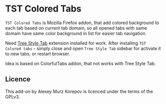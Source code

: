 # TST Colored Tabs

`TST Colored Tabs` is Mozilla Firefox addon, that add colored background to each tab based on current tab domain, so all opened tabs with same domain have same color background in list for easier tab navigation.

Need [Tree Style Tab] extension installed for work. 
After installing `TST Colored tabs` - simply close and open `Tree Style Tab` sidebar for activate it to new tabs, or restart browser.

Idea is based on ColorfulTabs addon, that not works with Tree Style Tab.

## Licence

This add-on by Alexey Murz Korepov is licenced under the terms of the GPLv3.

[Tree Style Tab]: https://addons.mozilla.org/firefox/addon/tree-style-tab/
